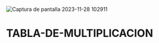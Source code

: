 ![Captura de pantalla 2023-11-28 102911](https://github.com/ElArteaga/TABLA-DE-MULTIPLICACION/assets/151809318/862f2f09-4b5a-456c-b445-28d68bdf12a1)
# TABLA-DE-MULTIPLICACION
